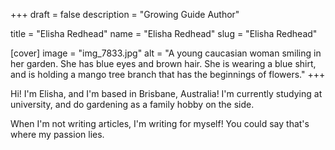 +++
draft = false
description = "Growing Guide Author"

title = "Elisha Redhead"
name = "Elisha Redhead"
slug = "Elisha Redhead"

[cover]
image = "img_7833.jpg"
alt = "A young caucasian woman smiling in her garden. She has blue eyes and brown hair. She is wearing a blue shirt, and is holding a mango tree branch that has the beginnings of flowers."
+++


Hi! I'm Elisha, and I'm based in Brisbane, Australia! I'm currently studying at university, and do gardening as a family hobby on the side.

When I'm not writing articles, I'm writing for myself! You could say that's where my passion lies.